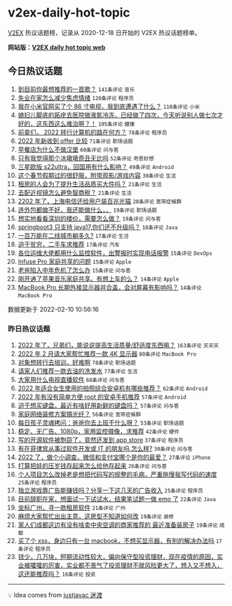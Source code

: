 # v2ex-daily-hot-topic

[V2EX](https://www.v2ex.com/) 热议话题榜，记录从 2020-12-18 日开始的 V2EX 热议话题榜单。

**网站版：[V2EX daily hot topic web](https://boojack.github.io/v2ex-daily-hot-topic-web/)**

## 今日热议话题

<!-- TODAY BEGIN -->

1. [到目前你最想推荐的一首歌？](https://www.v2ex.com/t/832863) `141条评论` `音乐`
1. [失业在家怎么减少焦虑情绪](https://www.v2ex.com/t/832840) `120条评论` `程序员`
1. [我在小米官网买了个 86 寸电视，我到底遭遇了什么？](https://www.v2ex.com/t/832936) `110条评论` `小米`
1. [媳妇儿脚底的跖疣去医院做液氮冷冻，已经做了四次，今天听说别人做七次才好的，这东西这么难治啊？！](https://www.v2ex.com/t/832826) `105条评论` `健康`
1. [前辈们， 2022 转行计算机的路在何方？](https://www.v2ex.com/t/832829) `78条评论` `程序员`
1. [2022 年新收到 offer 比较](https://www.v2ex.com/t/832817) `71条评论` `职场话题`
1. [早餐店为什么不做汉堡](https://www.v2ex.com/t/832828) `60条评论` `问与答`
1. [只有我觉得那个冰墩墩奇丑无比吗](https://www.v2ex.com/t/832880) `52条评论` `奇思妙想`
1. [三星欧版 s22ultra，回国用有什么影响？](https://www.v2ex.com/t/832813) `49条评论` `Android`
1. [这个春节假期过的很舒服，附带观影/游戏内容](https://www.v2ex.com/t/832853) `30条评论` `生活`
1. [租房的人会为了提升生活品质买大件吗？](https://www.v2ex.com/t/833000) `21条评论` `生活`
1. [去配近视镜怎么避免智商税？](https://www.v2ex.com/t/832976) `21条评论` `生活`
1. [2202 年了，上海电信还给用户装百兆光猫](https://www.v2ex.com/t/832955) `20条评论` `宽带症候群`
1. [连外包都做不好，我还能做什么，，](https://www.v2ex.com/t/833004) `19条评论` `职场话题`
1. [想实地看看深圳的楼价，需要怎么做？](https://www.v2ex.com/t/832844) `19条评论` `问与答`
1. [springboot3 只支持 java17,你们还不升级吗？](https://www.v2ex.com/t/832866) `18条评论` `Java`
1. [一百万能在二线城市躺多久?](https://www.v2ex.com/t/832990) `17条评论` `生活`
1. [迫于贫穷，二手车求推荐](https://www.v2ex.com/t/832849) `17条评论` `汽车`
1. [各位运维大佬都用什么监控软件，出警报时实现电话报警](https://www.v2ex.com/t/832943) `15条评论` `DevOps`
1. [Infuse Pro 家庭共享的问题](https://www.v2ex.com/t/832868) `15条评论` `Apple`
1. [老爸陷入中年危机了怎么办](https://www.v2ex.com/t/832846) `15条评论` `问与答`
1. [刚开通了苹果音乐家庭共享。有想上车的么？](https://www.v2ex.com/t/832961) `14条评论` `Apple`
1. [MacBook Pro 长期外接显示器并合盖，会对屏幕有影响吗？](https://www.v2ex.com/t/832859) `14条评论` `MacBook Pro`

数据更新于 2022-02-10 10:56:16

<!-- TODAY END -->

### 昨日热议话题

<!-- YESTERDAY BEGIN -->

1. [2022 年了，兄弟们，能说说提高生活质量/舒适度东西嘛？](https://www.v2ex.com/t/832587) `163条评论` `买买买`
1. [2022 年 2 月请大家帮忙推荐一款 4K 显示器](https://www.v2ex.com/t/832589) `80条评论` `MacBook Pro`
1. [对象想转行去培训，好难啊](https://www.v2ex.com/t/832615) `78条评论` `职场话题`
1. [请家人们推荐一款去油的洗发水](https://www.v2ex.com/t/832611) `77条评论` `生活`
1. [大家用什么电视直播软件](https://www.v2ex.com/t/832582) `68条评论` `问与答`
1. [2022 年适合女生使用的拍照综合安卓机有哪些推荐？](https://www.v2ex.com/t/832592) `62条评论` `Android`
1. [2022 年有没有简单方便 root 的安卓手机推荐](https://www.v2ex.com/t/832607) `57条评论` `Android`
1. [迫于想买键盘，最近有啥好用新鲜的键盘吗？](https://www.v2ex.com/t/832652) `57条评论` `问与答`
1. [家庭网络装修方案搞光纤？](https://www.v2ex.com/t/832702) `56条评论` `宽带症候群`
1. [每日孩子灵魂拷问：爸爸你去上班干什么呀？](https://www.v2ex.com/t/832681) `53条评论` `职场话题`
1. [稳定、无广告、1080p，家用监控摄像，求推荐](https://www.v2ex.com/t/832581) `42条评论` `硬件`
1. [写的开源软件被剽窃了，竟然还发到 app store](https://www.v2ex.com/t/832755) `37条评论` `程序员`
1. [有在菲律宾从事过软件开发或 IT 的朋友吗,怎么样?](https://www.v2ex.com/t/832690) `30条评论` `问与答`
1. [2022 了，做个小调查，微信和支付宝哪个是你的最爱？](https://www.v2ex.com/t/832624) `27条评论` `iPhone`
1. [打算把娃的压岁钱存起来怎么给他存起来](https://www.v2ex.com/t/832726) `26条评论` `问与答`
1. [个人项目怎么改掉老是想把代码写的规整的毛病，严重拖慢我写代码的速度](https://www.v2ex.com/t/832684) `25条评论` `程序员`
1. [独立游戏靠广告能赚钱吗？分享一下这几天的广告收入](https://www.v2ex.com/t/832657) `25条评论` `程序员`
1. [目前辞职在家，想面试一下试试水，结果笔试题一做 emo 了](https://www.v2ex.com/t/832785) `22条评论` `Java`
1. [坐标广州，寻一款租房软件](https://www.v2ex.com/t/832699) `21条评论` `广州`
1. [麻烦大家帮忙出出主意，这房型不知道如何改](https://www.v2ex.com/t/832727) `19条评论` `装修`
1. [家人们成都这边有没有啥卖中央空调的商家推荐的 最近准备装房子](https://www.v2ex.com/t/832712) `19条评论` `成都`
1. [买了个 xss，身边只有一台 macbook，不想买显示器，有别的解决办法吗](https://www.v2ex.com/t/832634) `17条评论` `程序员`
1. [钱少，几万块，短期流动性较大，偏向保守型投资理财，现在疫情的原因，实业被嚯嚯的厉害，实业都不景气了投资理财不就风险更大了，想入又不想入，这还能推荐吗？](https://www.v2ex.com/t/832743) `16条评论` `投资`

<!-- YESTERDAY END -->

---

💡 Idea comes from [justjavac 迷渡](https://github.com/justjavac/)
